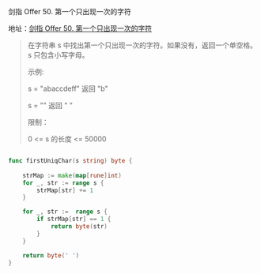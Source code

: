 剑指 Offer 50. 第一个只出现一次的字符

地址：[剑指 Offer 50. 第一个只出现一次的字符](https://leetcode-cn.com/problems/di-yi-ge-zhi-chu-xian-yi-ci-de-zi-fu-lcof/)

>在字符串 s 中找出第一个只出现一次的字符。如果没有，返回一个单空格。 s 只包含小写字母。
>
>示例:
>
>s = "abaccdeff"
>返回 "b"
>
>s = "" 
>返回 " "
>
>
>限制：
>
>0 <= s 的长度 <= 50000
>

``` scala

```

```go
func firstUniqChar(s string) byte {
    
    strMap := make(map[rune]int)
    for _, str := range s {
        strMap[str] += 1
    }

    for _, str :=  range s {
        if strMap[str] == 1 {
            return byte(str)
        }    
    }

    return byte(' ')
}
```

